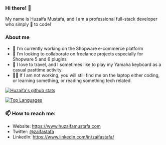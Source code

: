 ### Hi there! 👋

My name is Huzaifa Mustafa, and I am a professional full-stack developer who simply :blue_heart: to code!

### About me 

- 🔭 I’m currently working on the Shopware e-commerce platform
- :briefcase: I’m looking to collaborate on freelance projects especially for Shopware 5 and 6 plugins
- :musical_keyboard: I love to travel, and I sometimes like to play my Yamaha keyboard as a casual pasttime activity. 
- :man_technologist: If I am not working, you will still find me on the laptop either coding, or learning something, or reading something tech related. 

[![Huzaifa's github stats](https://github-readme-stats.vercel.app/api?username=zaifastafa)](https://github.com/zaifastafa/github-readme-stats)

[![Top Languages](https://github-readme-stats.vercel.app/api/top-langs/?username=zaifastafa)](https://github.com/zaifastafa/github-readme-stats)

### 📫 How to reach me:

- Website: https://www.huzaifamustafa.com
- Twitter: [@zaifastafa](https://twitter.com/zaifastafa)
- LinkedIn: https://www.linkedin.com/in/zaifastafa/

